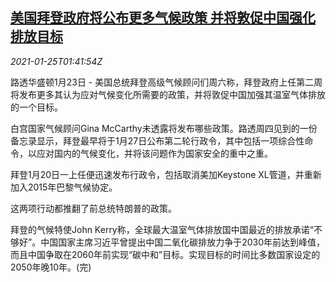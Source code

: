<!--1611541400000-->
[美国拜登政府将公布更多气候政策 并将敦促中国强化排放目标](https://cn.reuters.com/article/usa-climate-policy-0123-sat-idCNKBS29U051)
------

<div><i>2021-01-25T01:41:54Z</i></div><p>路透华盛顿1月23日 - 美国总统拜登高级气候顾问们周六称，拜登政府上任第二周将发布更多其认为应对气候变化所需要的政策，并将敦促中国加强其温室气体排放的一个目标。</p><p>白宫国家气候顾问Gina McCarthy未透露将发布哪些政策。路透周四见到的一份备忘录显示，拜登最早将于1月27日公布第二轮行政令，其中包括一项综合性命令，以应对国内的气候变化，并将该问题作为国家安全的重中之重。</p><p>拜登1月20日一上任便迅速发布行政令，包括取消美加Keystone XL管道，并重新加入2015年巴黎气候协定。</p><p>这两项行动都推翻了前总统特朗普的政策。</p><p>拜登的气候特使John Kerry称，全球最大温室气体排放国中国最近的排放承诺“不够好”。中国国家主席习近平曾提出中国二氧化碳排放力争于2030年前达到峰值，而且中国争取在2060年前实现“碳中和”目标。实现目标的时间比多数国家设定的2050年晚10年。(完)</p>
